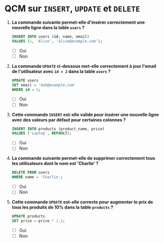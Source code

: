 # QCM sur `INSERT`, `UPDATE` et `DELETE`

1. **La commande suivante permet-elle d'insérer correctement une nouvelle ligne dans la table `users` ?**

   ```sql
   INSERT INTO users (id, name, email) 
   VALUES (1, 'Alice', 'alice@example.com');
   ```

   - [ ] Oui
   - [ ] Non

2. **La commande `UPDATE` ci-dessous met-elle correctement à jour l'email de l'utilisateur avec `id = 2` dans la table `users` ?**

   ```sql
   UPDATE users
   SET email = 'bob@example.com'
   WHERE id = 2;
   ```

   - [ ] Oui
   - [ ] Non

3. **Cette commande `INSERT` est-elle valide pour insérer une nouvelle ligne avec des valeurs par défaut pour certaines colonnes ?**

   ```sql
   INSERT INTO products (product_name, price)
   VALUES ('Laptop', DEFAULT);
   ```

   - [ ] Oui
   - [ ] Non

4. **La commande suivante permet-elle de supprimer correctement tous les utilisateurs dont le nom est 'Charlie' ?**

   ```sql
   DELETE FROM users
   WHERE name = 'Charlie';
   ```

   - [ ] Oui
   - [ ] Non

5. **Cette commande `UPDATE` est-elle correcte pour augmenter le prix de tous les produits de 10% dans la table `products` ?**

   ```sql
   UPDATE products
   SET price = price * 1.1;
   ```

   - [ ] Oui
   - [ ] Non